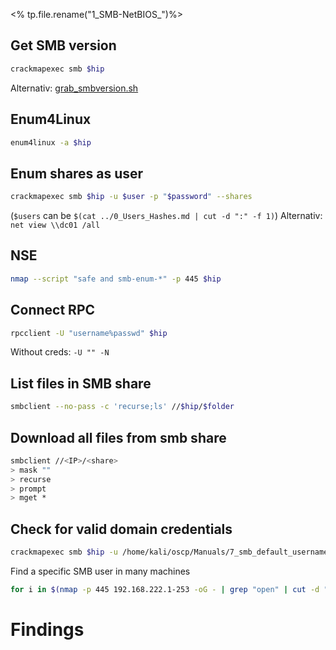 <% tp.file.rename("1_SMB-NetBIOS_")%>

## Get SMB version
```bash
crackmapexec smb $hip
```
Alternativ: [grab_smbversion.sh](file:////home/kali/Documents/activeInformationGathering/)
	

## Enum4Linux
```bash
enum4linux -a $hip
```
## Enum shares as user
```bash
crackmapexec smb $hip -u $user -p "$password" --shares
```
(`$users` can be `$(cat ../0_Users_Hashes.md | cut -d ":" -f 1)`)
Alternativ: `net view \\dc01 /all`
	
## NSE
```bash
nmap --script "safe and smb-enum-*" -p 445 $hip
```

## Connect RPC
```bash
rpcclient -U "username%passwd" $hip
```
Without creds: `-U "" -N`

## List files in SMB share
```bash
smbclient --no-pass -c 'recurse;ls' //$hip/$folder
```

## Download all files from smb share
``` bash
smbclient //<IP>/<share>
> mask ""
> recurse
> prompt
> mget *
```

## Check for valid domain credentials
```bash
crackmapexec smb $hip -u /home/kali/oscp/Manuals/7_smb_default_usernames.txt -p /home/kali/oscp/Manuals/7_smb_default_passwords.txt --continue-on-success | grep '+'
```

Find a specific SMB user in many machines
```bash
for i in $(nmap -p 445 192.168.222.1-253 -oG - | grep "open" | cut -d " " -f 2 | tr '\n' ' '); do enum4linux -a "$i" | grep -E "Target|alfred"; done
```
# Findings